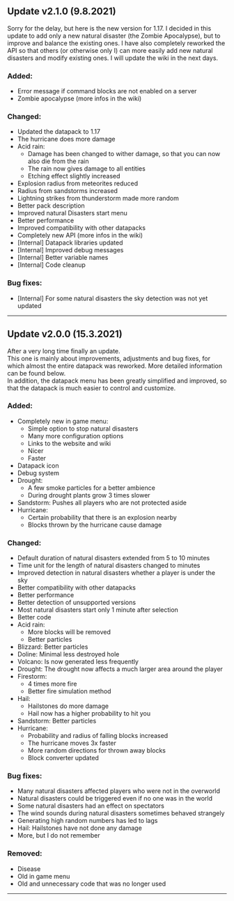 
## Update v2.1.0 (9.8.2021)

Sorry for the delay, but here is the new version for 1.17. I decided in this update to add only a new natural disaster (the Zombie Apocalypse), but to improve and balance the existing ones.
I have also completely reworked the API so that others (or otherwise only I) can more easily add new natural disasters and modify existing ones.
I will update the wiki in the next days.

### Added:
- Error message if command blocks are not enabled on a server
- Zombie apocalypse (more infos in the wiki)

### Changed:
- Updated the datapack to 1.17
- The hurricane does more damage
- Acid rain:
  - Damage has been changed to wither damage, so that you can now also die from the rain
  - The rain now gives damage to all entities
  - Etching effect slightly increased
- Explosion radius from meteorites reduced
- Radius from sandstorms increased
- Lightning strikes from thunderstorm made more random
- Better pack description
- Improved natural Disasters start menu
- Better performance
- Improved compatibility with other datapacks
- Completely new API (more infos in the wiki)
- [Internal] Datapack libraries updated
- [Internal] Improved debug messages
- [Internal] Better variable names
- [Internal] Code cleanup

### Bug fixes:
- [Internal] For some natural disasters the sky detection was not yet updated

----------------------------------------------------------------

## Update v2.0.0 (15.3.2021)

After a very long time finally an update.                                                                           
This one is mainly about improvements, adjustments and bug fixes, for which almost the entire datapack was reworked. More detailed information can be found below.                                                                
In addition, the datapack menu has been greatly simplified and improved, so that the datapack is much easier to control and customize.

### Added:
- Completely new in game menu:
  - Simple option to stop natural disasters
  - Many more configuration options
  - Links to the website and wiki
  - Nicer
  - Faster 
- Datapack icon
- Debug system
- Drought:
  - A few smoke particles for a better ambience
  - During drought plants grow 3 times slower
- Sandstorm: Pushes all players who are not protected aside
- Hurricane:
  - Certain probability that there is an explosion nearby
  - Blocks thrown by the hurricane cause damage

### Changed:
- Default duration of natural disasters extended from 5 to 10 minutes
- Time unit for the length of natural disasters changed to minutes
- Improved detection in natural disasters whether a player is under the sky
- Better compatibility with other datapacks
- Better performance
- Better detection of unsupported versions
- Most natural disasters start only 1 minute after selection
- Better code
- Acid rain:
  - More blocks will be removed
  - Better particles
- Blizzard: Better particles
- Doline: Minimal less destroyed hole
- Volcano: Is now generated less frequently
- Drought: The drought now affects a much larger area around the player
- Firestorm:
  - 4 times more fire
  - Better fire simulation method
- Hail:
  - Hailstones do more damage
  - Hail now has a higher probability to hit you
- Sandstorm: Better particles
- Hurricane:
  - Probability and radius of falling blocks increased
  - The hurricane moves 3x faster
  - More random directions for thrown away blocks
  - Block converter updated

### Bug fixes:
- Many natural disasters affected players who were not in the overworld
- Natural disasters could be triggered even if no one was in the world
- Some natural disasters had an effect on spectators
- The wind sounds during natural disasters sometimes behaved strangely
- Generating high random numbers has led to lags
- Hail: Hailstones have not done any damage
- More, but I do not remember

### Removed:
- Disease
- Old in game menu
- Old and unnecessary code that was no longer used

----------------------------------------------------------------
